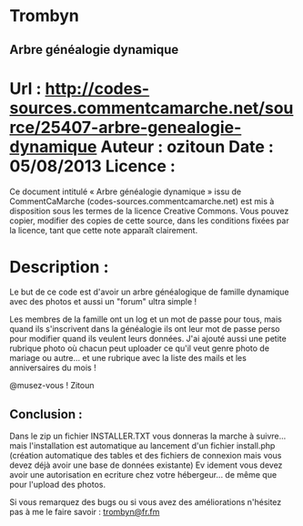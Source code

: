 # Trombyn
Arbre généalogie dynamique
--------------------------
Url     : http://codes-sources.commentcamarche.net/source/25407-arbre-genealogie-dynamique
Auteur  : ozitoun
Date    : 05/08/2013
Licence :
=========

Ce document intitulé « Arbre généalogie dynamique » issu de CommentCaMarche (codes-sources.commentcamarche.net) est mis à disposition sous les termes de la licence Creative Commons. Vous pouvez copier, modifier des copies de cette source, dans les conditions fixées par la licence, tant que cette note apparaît clairement.

Description :
=============

Le but de ce code est d'avoir un arbre généalogique de famille dynamique avec des photos et aussi un "forum" ultra simple !

Les membres de la famille ont un log et un mot de passe pour tous, mais quand ils s'inscrivent dans la généalogie ils ont leur mot de passe perso pour modifier quand ils veulent leurs données.
J'ai ajouté aussi une petite rubrique photo o&ugrave; chacun peut uploader ce qu'il veut genre photo de mariage ou autre... et une rubrique avec la liste des mails et les anniversaires du mois !

@musez-vous !
Zitoun
<a name='conclusion'></a><h2>Conclusion :</h2>

Dans le zip un fichier INSTALLER.TXT vous donneras la marche à suivre... mais l'installation est automatique au lancement d'un fichier install.php (création automatique des tables et des fichiers de connexion mais vous devez déjà avoir une base de données existante) Ev
idement vous devez avoir une autorisation en ecriture chez votre hébergeur... de même que pour l'upload des photos.

Si vous remarquez des bugs ou si vous avez des améliorations n'hésitez pas à me le faire savoir : trombyn@fr.fm
